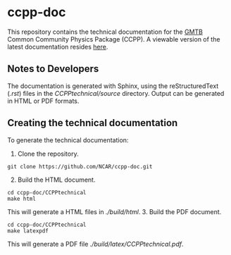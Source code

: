 # ccpp-doc
This repository contains the technical documentation for the [GMTB](http://www.dtcenter.org/GMTB/html/)
Common Community Physics Package (CCPP).  A viewable version of the latest documentation resides
[here](https://dtcenter.org/community-code/common-community-physics-package-ccpp/documentation).

## Notes to Developers
The documentation is generated with Sphinx, using the reStructuredText (*.rst*) files in the 
*CCPPtechnical/source* directory.  Output can be generated in HTML or PDF formats.

## Creating the technical documentation

To generate the technical documentation:

1. Clone the repository.
```
git clone https://github.com/NCAR/ccpp-doc.git
```
2. Build the HTML document.
```
cd ccpp-doc/CCPPtechnical
make html
```
This will generate a HTML files in *./build/html*.
3.  Build the PDF document.
```
cd ccpp-doc/CCPPtechnical
make latexpdf
```
This will generate a PDF file *./build/latex/CCPPtechnical.pdf*.
